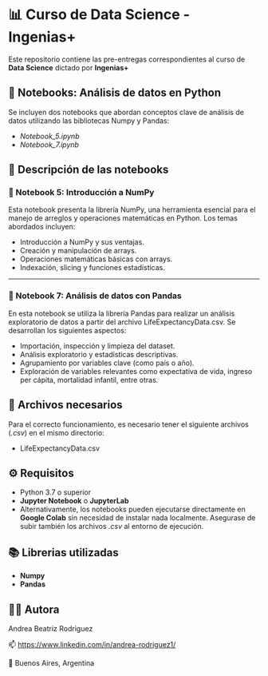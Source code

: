 # 📊 Curso de Data Science - Ingenias+
Este repositorio contiene las pre-entregas correspondientes al curso de **Data Science** dictado por **Ingenias+**
## 🧪 Notebooks: Análisis de datos en Python
Se incluyen dos notebooks que abordan conceptos clave de análisis de datos utilizando las bibliotecas Numpy y Pandas:

- *Notebook_5.ipynb*
- *Notebook_7.ipynb*

## 📘 Descripción de las notebooks

### 🔹 Notebook 5: Introducción a NumPy

Esta notebook presenta la librería NumPy, una herramienta esencial para el manejo de arreglos y operaciones matemáticas en Python. Los temas abordados incluyen:

- Introducción a NumPy y sus ventajas.
- Creación y manipulación de arrays.
- Operaciones matemáticas básicas con arrays.
- Indexación, slicing y funciones estadísticas.

---

### 🔹 Notebook 7: Análisis de datos con Pandas

En esta notebook se utiliza la librería Pandas para realizar un análisis exploratorio de datos a partir del archivo LifeExpectancyData.csv. Se desarrollan los siguientes aspectos:

- Importación, inspección y limpieza del dataset.
- Análisis exploratorio y estadísticas descriptivas.
- Agrupamiento por variables clave (como país o año).
- Exploración de variables relevantes como expectativa de vida, ingreso per cápita, mortalidad infantil, entre otras.

##  📁 Archivos necesarios
Para el correcto funcionamiento, es necesario tener el siguiente archivos (*.csv*) en el mismo directorio:
- LifeExpectancyData.csv
## ⚙️ Requisitos
- Python 3.7 o superior
- **Jupyter Notebook** o **JupyterLab**
- Alternativamente, los notebooks pueden ejecutarse directamente en **Google Colab** sin necesidad de instalar nada localmente. Asegurase de subir también los archivos *.csv* al entorno de ejecución.
## 📚 Librerias utilizadas
  - **Numpy**
  - **Pandas**
## 👩‍💻 Autora
Andrea Beatriz Rodriguez

📫 https://www.linkedin.com/in/andrea-rodriguez1/

📍 Buenos Aires, Argentina
